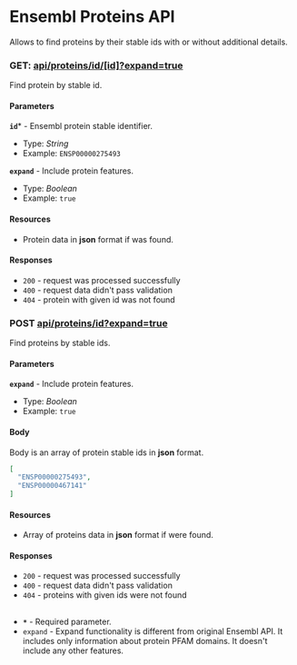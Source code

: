 # Ensembl Proteins API
Allows to find proteins by their stable ids with or without additional details.

### GET: [api/proteins/id/[id]?expand=true](http://localhost:5200/api/proteins/id/ENSP00000275493?expand=true)
Find protein by stable id.

#### Parameters
**`id`*** - Ensembl protein stable identifier.
- Type: _String_
- Example: `ENSP00000275493`

**`expand`** - Include protein features.
- Type: _Boolean_
- Example: `true`

#### Resources
- Protein data in **json** format if was found.

#### Responses
- `200` - request was processed successfully
- `400` - request data didn't pass validation
- `404` - protein with given id was not found


### POST [api/proteins/id?expand=true](http://localhost:5200/api/proteins/id?expand=true)
Find proteins by stable ids.

#### Parameters
**`expand`** - Include protein features.
- Type: _Boolean_
- Example: `true`

#### Body
Body is an array of protein stable ids in **json** format.
```json
[
  "ENSP00000275493",
  "ENSP00000467141"
]
```

#### Resources
- Array of proteins data in **json** format if were found.

#### Responses
- `200` - request was processed successfully
- `400` - request data didn't pass validation
- `404` - proteins with given ids were not found

##
- **`*`** - Required parameter.
- `expand` - Expand functionality is different from original Ensembl API. It includes only information about protein PFAM domains. It doesn't include any other features.
